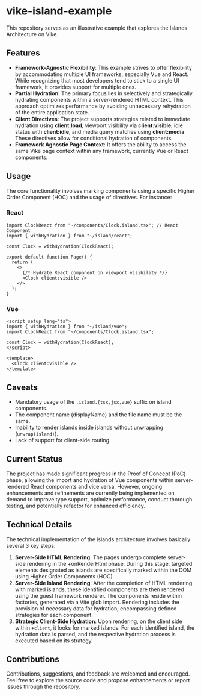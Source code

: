# vike-island-example

This repository serves as an illustrative example that explores the Islands Architecture on Vike.

## Features

- **Framework-Agnostic Flexibility**: This example strives to offer flexibility by accommodating multiple UI frameworks, especially Vue and React. While recognizing that most developers tend to stick to a single UI framework, it provides support for multiple ones.
- **Partial Hydration**: The primary focus lies in selectively and strategically hydrating components within a server-rendered HTML context. This approach optimizes performance by avoiding unnecessary rehydration of the entire application state.
- **Client Directives**: The project supports strategies related to immediate hydration using **client:load**, viewport visibility via **client:visible**, idle status with **client:idle**, and media query matches using **client:media**. These directives allow for conditional hydration of components.
- **Framework Agnostic Page Context**: It offers the ability to access the same Vike page context within any framework, currently Vue or React components.

## Usage

The core functionality involves marking components using a specific Higher Order Component (HOC) and the usage of directives. For instance:

### React

```tsx
import ClockReact from "~/components/Clock.island.tsx"; // React Component
import { withHydration } from "~/island/react";

const Clock = withHydration(ClockReact);

export default function Page() {
  return (
    <>
      {/* Hydrate React component on viewport visibility */}
      <Clock client:visible />
    </>
  );
}
```

### Vue

```vue
<script setup lang="ts">
import { withHydration } from "~/island/vue";
import ClockReact from "~/components/Clock.island.tsx";

const Clock = withHydration(ClockReact);
</script>

<template>
  <Clock client:visible />
</template>
```

## Caveats

- Mandatory usage of the `.island.{tsx,jsx,vue}` suffix on island components.
- The component name (displayName) and the file name must be the same.
- Inability to render islands inside islands without unwrapping (`unwrap(island)`).
- Lack of support for client-side routing.

## Current Status

The project has made significant progress in the Proof of Concept (PoC) phase, allowing the import and hydration of Vue components within server-rendered React components and vice versa. However, ongoing enhancements and refinements are currently being implemented on demand to improve type support, optimize performance, conduct thorough testing, and potentially refactor for enhanced efficiency.

## Technical Details

The technical implementation of the islands architecture involves basically several 3 key steps:

1. **Server-Side HTML Rendering**: The pages undergo complete server-side rendering in the +onRenderHtml phase. During this stage, targeted elements designated as islands are specifically marked within the DOM using Higher Order Components (HOC).
2. **Server-Side Island Rendering**: After the completion of HTML rendering with marked islands, these identified components are then rendered using the guest framework renderer. The components reside within factories, generated via a Vite glob import. Rendering includes the provision of necessary data for hydration, encompassing defined strategies for each component.
3. **Strategic Client-Side Hydration**: Upon rendering, on the client side within `+client`, it looks for marked islands. For each identified island, the hydration data is parsed, and the respective hydration process is executed based on its strategy.

## Contributions

Contributions, suggestions, and feedback are welcomed and encouraged. Feel free to explore the source code and propose enhancements or report issues through the repository.

